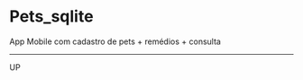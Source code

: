 # Pets_sqlite
App Mobile com cadastro de pets + remédios + consulta
_______________________________________________________

UP
